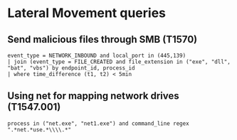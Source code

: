 # Lateral Movement queries

## Send malicious files through SMB (T1570)
```
event_type = NETWORK_INBOUND and local_port in (445,139)
| join (event_type = FILE_CREATED and file_extension in ("exe", "dll", "bat", "vbs") by endpoint_id, process_id
| where time_difference (t1, t2) < 5min
```

## Using net for mapping network drives (T1547.001)
```
process in ("net.exe", "net1.exe") and command_line regex ".*net.*use.*\\\\.*"
```
